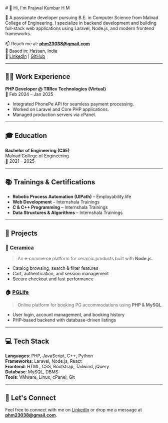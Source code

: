 <meta name="google-site-verification" content="A4jErAqXbGcUhtVaUtM53Uf1kvmYTx8hWEKwTzBSMm0" />
# 👋 Hi, I'm Prajwal Kumbar H M

🚀 A passionate developer pursuing B.E. in Computer Science from Malnad College of Engineering. I specialize in backend development and building full-stack web applications using Laravel, Node.js, and modern frontend frameworks.

📫 Reach me at: **phm23038@gmail.com**  
📍 Based in: Hassan, India  
💼 [LinkedIn](https://www.linkedin.com/in/prajwal-kumbar-h-m-4041b0268/) | [GitHub](https://github.com/PrajDev23/)

---

## 🧑‍💻 Work Experience

**PHP Developer @ TRRev Technologies (Virtual)**  
📅 Feb 2024 – Jan 2025  
- Integrated PhonePe API for seamless payment processing.
- Worked on Laravel and Core PHP applications.
- Managed production servers via cPanel.

---

## 🎓 Education

**Bachelor of Engineering (CSE)**  
Malnad College of Engineering  
📅 2021 – 2025

---

## 📚 Trainings & Certifications

- **Robotic Process Automation (UIPath)** – Employability.life  
- **Web Development** – Internshala Trainings  
- **C & C++ Programming** – Internshala Trainings  
- **Data Structures & Algorithms** – Internshala Trainings  

---

## 🔨 Projects

### 🏺 [Ceramica](https://github.com/prajwalk23/ceramica)
> An e-commerce platform for ceramic products built with **Node.js**.

- Catalog browsing, search & filter features
- Cart, authentication, and session management
- Secure checkout and fast performance

### 🏠 [PGLife](https://github.com/prajwalk23/PGLife)
> Online platform for booking PG accommodations using **PHP & MySQL**.

- User login, account management, and booking history
- PHP-based backend with database-driven listings

---

## 💻 Tech Stack

**Languages**: PHP, JavaScript, C++, Python  
**Frameworks**: Laravel, Node.js, React  
**Frontend**: HTML, CSS, Bootstrap, Tailwind, jQuery  
**Database**: MySQL, DBMS  
**Tools**: VMware, Linux, cPanel, Git

---

## 🤝 Let's Connect

Feel free to connect with me on [LinkedIn](https://www.linkedin.com/in/prajwal-kumbar-h-m-4041b0268/) or drop me a message at **phm23038@gmail.com**.
